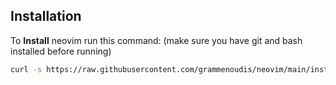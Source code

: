 ## Installation

To **Install** neovim run this command:
(make sure you have git and bash installed before running)

```bash
curl -s https://raw.githubusercontent.com/grammenoudis/neovim/main/install.sh | bash -s
```
